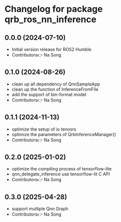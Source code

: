 # Changelog for package qrb_ros_nn_inference

## 0.0.0 (2024-07-10)

- Initial version release for ROS2 Humble
- Contributors👉 Na Song

## 0.1.0 (2024-08-26)

- clean up all dependency of QnnSampleApp
- clean up the function of InferenceFromFile
- add the support of bin-format model
- Contributors👉 Na Song

## 0.1.1 (2024-11-13)

- optimize the setup of io tenosrs
- optimize the parameters of QrbInferenceManager()
- Contributors👉 Na Song

## 0.2.0 (2025-01-02)

- optimize the compiling process of tensorflow-lite
- qnn_delegate_inference use tensorflow-lit C API
- Contributors👉 Na Song

## 0.3.0 (2025-04-28)

- support multiple Qnn Graph
- Contributors👉 Na Song